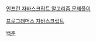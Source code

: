 [인프런 자바스크립트 알고리즘 문제풀이](https://inf.run/1JUxx)


[프로그래머스 자바스크립트](https://school.programmers.co.kr/learn/challenges?order=recent&languages=javascript)


[백준](https://www.acmicpc.net/problemset)
